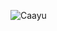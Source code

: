 <p><img align="left" src="https://github-readme-stats.vercel.app/api/top-langs?username=Caayu&show_icons=true&locale=en&layout=compact" alt="Caayu" /></p>

<!--
**Caayu/Caayu** is a ✨ _special_ ✨ repository because its `README.md` (this file) appears on your GitHub profile.

Here are some ideas to get you started:

- 🔭 I’m currently working on ...
- 🌱 I’m currently learning ...
- 👯 I’m looking to collaborate on ...
- 🤔 I’m looking for help with ...
- 💬 Ask me about ...
- 📫 How to reach me: ...
- 😄 Pronouns: ...
- ⚡ Fun fact: ...
-->
